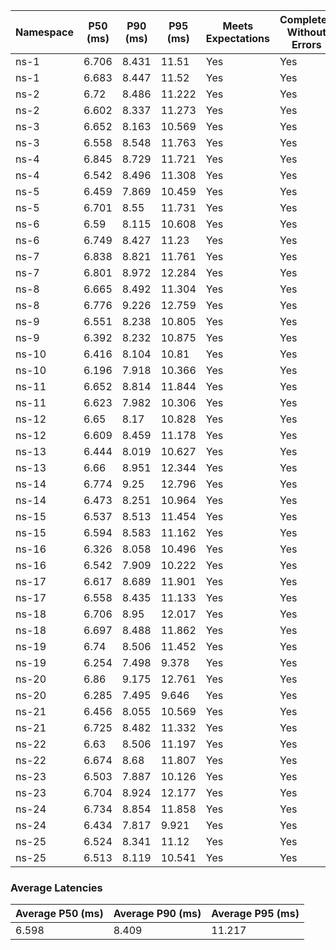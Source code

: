 | Namespace | P50 (ms) | P90 (ms) | P95 (ms) | Meets Expectations | Completed Without Errors |
|-----------|----------|----------|----------|--------------------|--------------------------|
| ns-1 | 6.706 | 8.431 | 11.51 | Yes | Yes |
| ns-1 | 6.683 | 8.447 | 11.52 | Yes | Yes |
| ns-2 | 6.72 | 8.486 | 11.222 | Yes | Yes |
| ns-2 | 6.602 | 8.337 | 11.273 | Yes | Yes |
| ns-3 | 6.652 | 8.163 | 10.569 | Yes | Yes |
| ns-3 | 6.558 | 8.548 | 11.763 | Yes | Yes |
| ns-4 | 6.845 | 8.729 | 11.721 | Yes | Yes |
| ns-4 | 6.542 | 8.496 | 11.308 | Yes | Yes |
| ns-5 | 6.459 | 7.869 | 10.459 | Yes | Yes |
| ns-5 | 6.701 | 8.55 | 11.731 | Yes | Yes |
| ns-6 | 6.59 | 8.115 | 10.608 | Yes | Yes |
| ns-6 | 6.749 | 8.427 | 11.23 | Yes | Yes |
| ns-7 | 6.838 | 8.821 | 11.761 | Yes | Yes |
| ns-7 | 6.801 | 8.972 | 12.284 | Yes | Yes |
| ns-8 | 6.665 | 8.492 | 11.304 | Yes | Yes |
| ns-8 | 6.776 | 9.226 | 12.759 | Yes | Yes |
| ns-9 | 6.551 | 8.238 | 10.805 | Yes | Yes |
| ns-9 | 6.392 | 8.232 | 10.875 | Yes | Yes |
| ns-10 | 6.416 | 8.104 | 10.81 | Yes | Yes |
| ns-10 | 6.196 | 7.918 | 10.366 | Yes | Yes |
| ns-11 | 6.652 | 8.814 | 11.844 | Yes | Yes |
| ns-11 | 6.623 | 7.982 | 10.306 | Yes | Yes |
| ns-12 | 6.65 | 8.17 | 10.828 | Yes | Yes |
| ns-12 | 6.609 | 8.459 | 11.178 | Yes | Yes |
| ns-13 | 6.444 | 8.019 | 10.627 | Yes | Yes |
| ns-13 | 6.66 | 8.951 | 12.344 | Yes | Yes |
| ns-14 | 6.774 | 9.25 | 12.796 | Yes | Yes |
| ns-14 | 6.473 | 8.251 | 10.964 | Yes | Yes |
| ns-15 | 6.537 | 8.513 | 11.454 | Yes | Yes |
| ns-15 | 6.594 | 8.583 | 11.162 | Yes | Yes |
| ns-16 | 6.326 | 8.058 | 10.496 | Yes | Yes |
| ns-16 | 6.542 | 7.909 | 10.222 | Yes | Yes |
| ns-17 | 6.617 | 8.689 | 11.901 | Yes | Yes |
| ns-17 | 6.558 | 8.435 | 11.133 | Yes | Yes |
| ns-18 | 6.706 | 8.95 | 12.017 | Yes | Yes |
| ns-18 | 6.697 | 8.488 | 11.862 | Yes | Yes |
| ns-19 | 6.74 | 8.506 | 11.452 | Yes | Yes |
| ns-19 | 6.254 | 7.498 | 9.378 | Yes | Yes |
| ns-20 | 6.86 | 9.175 | 12.761 | Yes | Yes |
| ns-20 | 6.285 | 7.495 | 9.646 | Yes | Yes |
| ns-21 | 6.456 | 8.055 | 10.569 | Yes | Yes |
| ns-21 | 6.725 | 8.482 | 11.332 | Yes | Yes |
| ns-22 | 6.63 | 8.506 | 11.197 | Yes | Yes |
| ns-22 | 6.674 | 8.68 | 11.807 | Yes | Yes |
| ns-23 | 6.503 | 7.887 | 10.126 | Yes | Yes |
| ns-23 | 6.704 | 8.924 | 12.177 | Yes | Yes |
| ns-24 | 6.734 | 8.854 | 11.858 | Yes | Yes |
| ns-24 | 6.434 | 7.817 | 9.921 | Yes | Yes |
| ns-25 | 6.524 | 8.341 | 11.12 | Yes | Yes |
| ns-25 | 6.513 | 8.119 | 10.541 | Yes | Yes |

### Average Latencies
| Average P50 (ms) | Average P90 (ms) | Average P95 (ms) |
|------------------|------------------|------------------|
| 6.598 | 8.409 | 11.217 |
